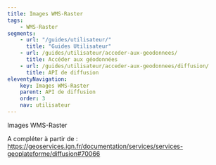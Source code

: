 ```yaml
---
title: Images WMS-Raster
tags:
    - WMS-Raster
segments:
    - url: "/guides/utilisateur/"
      title: "Guides Utilisateur"
    - url: /guides/utilisateur/acceder-aux-geodonnees/
      title: Accéder aux géodonnées
    - url: /guides/utilisateur/acceder-aux-geodonnees/diffusion/
      title: API de diffusion
eleventyNavigation:
    key: Images WMS-Raster
    parent: API de diffusion
    order: 3
    nav: utilisateur
---
```


Images WMS-Raster

A compléter à partir de : https://geoservices.ign.fr/documentation/services/services-geoplateforme/diffusion#70066
